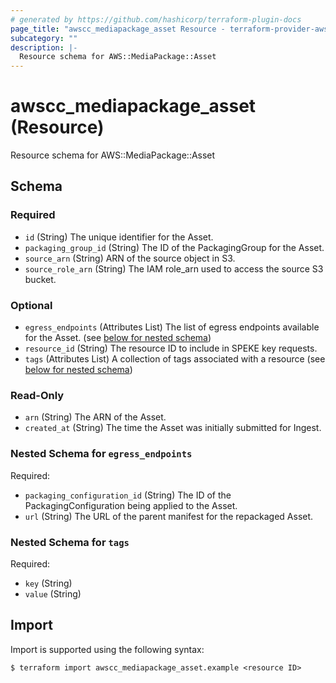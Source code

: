 ```yaml
---
# generated by https://github.com/hashicorp/terraform-plugin-docs
page_title: "awscc_mediapackage_asset Resource - terraform-provider-awscc"
subcategory: ""
description: |-
  Resource schema for AWS::MediaPackage::Asset
---
```


# awscc_mediapackage_asset (Resource)

Resource schema for AWS::MediaPackage::Asset



<!-- schema generated by tfplugindocs -->
## Schema

### Required

- `id` (String) The unique identifier for the Asset.
- `packaging_group_id` (String) The ID of the PackagingGroup for the Asset.
- `source_arn` (String) ARN of the source object in S3.
- `source_role_arn` (String) The IAM role_arn used to access the source S3 bucket.

### Optional

- `egress_endpoints` (Attributes List) The list of egress endpoints available for the Asset. (see [below for nested schema](#nestedatt--egress_endpoints))
- `resource_id` (String) The resource ID to include in SPEKE key requests.
- `tags` (Attributes List) A collection of tags associated with a resource (see [below for nested schema](#nestedatt--tags))

### Read-Only

- `arn` (String) The ARN of the Asset.
- `created_at` (String) The time the Asset was initially submitted for Ingest.

<a id="nestedatt--egress_endpoints"></a>
### Nested Schema for `egress_endpoints`

Required:

- `packaging_configuration_id` (String) The ID of the PackagingConfiguration being applied to the Asset.
- `url` (String) The URL of the parent manifest for the repackaged Asset.


<a id="nestedatt--tags"></a>
### Nested Schema for `tags`

Required:

- `key` (String)
- `value` (String)

## Import

Import is supported using the following syntax:

```shell
$ terraform import awscc_mediapackage_asset.example <resource ID>
```
